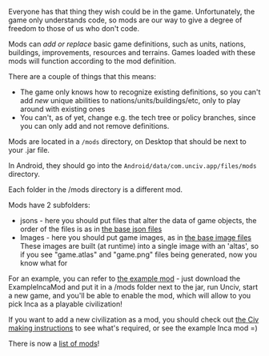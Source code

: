 Everyone has that thing they wish could be in the game.
Unfortunately, the game only understands code, so mods are our way to give a degree of freedom to those of us who don't code.

Mods can *add or replace* basic game definitions, such as units, nations, buildings, improvements, resources and terrains.
Games loaded with these mods will function according to the mod definition.

There are a couple of things that this means:
- The game only knows how to recognize existing definitions, so you can't add *new* unique abilities to nations/units/buildings/etc, only to play around with existing ones
- You can't, as of yet, change e.g. the tech tree or policy branches, since you can only add and not remove definitions.

Mods are located in a `/mods` directory, on Desktop that should be next to your .jar file.

In Android, they should go into the `Android/data/com.unciv.app/files/mods` directory.

Each folder in the /mods directory is a different mod.

Mods have 2 subfolders:
- jsons - here you should put files that alter the data of game objects, the order of the files is as in [the base json files](https://github.com/yairm210/Unciv/tree/master/android/assets/jsons)
- Images - here you should put game images, as in [the base image files](https://github.com/yairm210/Unciv/tree/master/android/Images)
These images are built (at runtime) into a single image with an 'altas', so if you see "game.atlas" and "game.png" files being generated, now you know what for

For an example, you can refer to [the example mod](https://github.com/yairm210/Unciv-mod-example) - just download the ExampleIncaMod and put it in a /mods folder next to the jar, run Unciv, start a new game, and you'll be able to enable the mod, which will allow to you pick Inca as a playable civilization!

If you want to add a new civilization as a mod, you should check out [the Civ making instructions](https://github.com/yairm210/Unciv/wiki/Making-a-new-Civilization) to see what's required, or see the example Inca mod =)

There is now a [list of mods](https://docs.google.com/spreadsheets/d/1043Ng9ukrL3y8MUXBVl7-C9JsQGnBi5R5mkmS2l7FFg/edit#gid=0)!